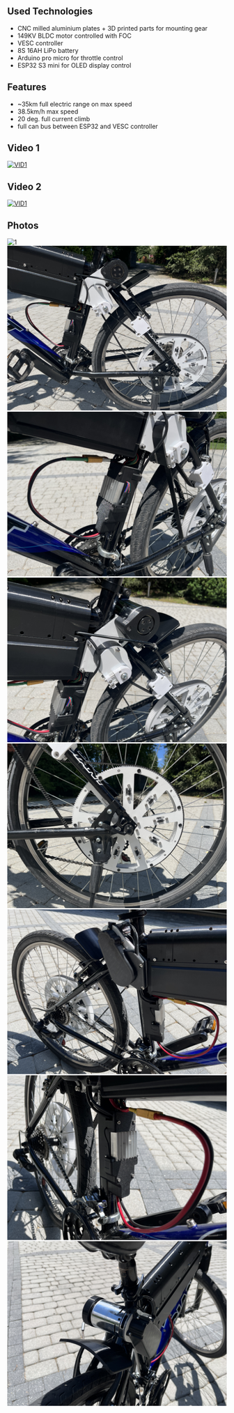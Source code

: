 ## Used Technologies
- CNC milled aluminium plates + 3D printed parts for mounting gear
- 149KV BLDC motor controlled with FOC
- VESC controller
- 8S 16AH LiPo battery
- Arduino pro micro for throttle control
- ESP32 S3 mini for OLED display control

## Features
- ~35km full electric range on max speed
- 38.5km/h max speed
- 20 deg. full current climb
- full can bus between ESP32 and VESC controller

## Video 1
[![VID1](https://img.youtube.com/vi/hq0EaWj7Wtk/0.jpg)](https://www.youtube.com/watch?v=hq0EaWj7Wtk)

## Video 2
[![VID1](https://img.youtube.com/vi/OKZMVNBToJ4/0.jpg)](https://www.youtube.com/watch?v=OKZMVNBToJ4)

## Photos
![1](photos/1.JPG)
![2](photos/2.JPG)
![3](photos/3.JPG)
![4](photos/4.JPG)
![5](photos/5.JPG)
![6](photos/6.JPG)
![7](photos/7.JPG)
![8](photos/8.JPG)